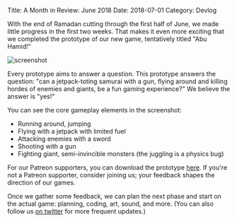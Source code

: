 Title: A Month in Review: June 2018
Date: 2018-07-01
Category: Devlog

With the end of Ramadan cutting through the first half of June, we made little progress in the first two weeks. That makes it even more exciting that we completed the prototype of our new game, tentatively titled "Abu Hamid!"

![screenshot](https://cdn.discordapp.com/attachments/460638972889137152/462363418675118103/abu-hamid.gif)

Every prototype aims to answer a question. This prototype answers the question: "can a jetpack-toting samurai with a gun, flying around and killing hordes of enemies and giants, be a fun gaming experience?" We believe the answer is "yes!"

You can see the core gameplay elements in the screenshot:

* Running around, jumping
* Flying with a jetpack with limited fuel
* Attacking enemies with a sword
* Shooting with a gun
* Fighting giant, semi-invincible monsters (the juggling is a physics bug)

For our Patreon supporters, you can download the prototype [here](https://www.patreon.com/posts/beta-boosters-x-19758114). If you're not a Patreon supporter, consider joining us; your feedback shapes the direction of our games.

Once we gather some feedback, we can plan the next phase and start on the actual game: planning, coding, art, sound, and more. (You can also follow us [on twitter](https://twitter.com/nightblade99) for more frequent updates.)